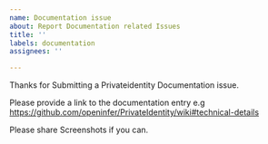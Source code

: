 ```yaml
---
name: Documentation issue
about: Report Documentation related Issues
title: ''
labels: documentation
assignees: ''

---
```


Thanks for Submitting a Privateidentity Documentation issue.

Please provide a link to the documentation entry
e.g https://github.com/openinfer/PrivateIdentity/wiki#technical-details

Please share Screenshots if you can.
